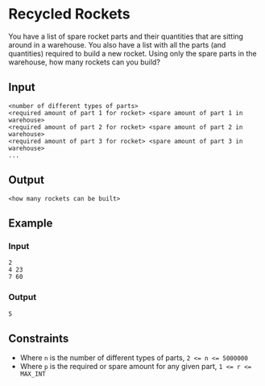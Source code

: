 # Recycled Rockets

You have a list of spare rocket parts and their quantities that are sitting around in a warehouse. You also have a list with all the parts (and quantities) required to build a new rocket. Using only the spare parts in the warehouse, how many rockets can you build?

## Input

```
<number of different types of parts>
<required amount of part 1 for rocket> <spare amount of part 1 in warehouse>
<required amount of part 2 for rocket> <spare amount of part 2 in warehouse>
<required amount of part 3 for rocket> <spare amount of part 3 in warehouse>
...
```

## Output

```<how many rockets can be built>```

## Example

### Input
```
2
4 23
7 60
```
### Output
```
5
```

## Constraints
* Where `n` is the number of different types of parts, `2 <= n <= 5000000`
* Where `p` is the required or spare amount for any given part, `1 <= r <= MAX_INT`
